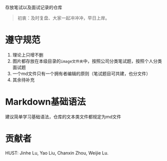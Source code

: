 存放笔试以及面试记录的仓库

> 初衷：及时复盘、大家一起冲冲冲，早日上岸。

# 遵守规范

1. 理论上只增不删
2. 图片都存放在本级目录的`image文件夹`中，按照公司分类笔试题，按照个人分类面试题
3. 一个md文件只有一个拥有者编辑的原则（笔试题目可共建，也分文件）
4. 其余待补充

# Markdown基础语法

建议简单学习基础语法，仓库的文本类文件都规定为md文件

# 贡献者

HUST: Jinhe Lu, Yao Liu, Chanxin Zhou, Weijie Lu.
